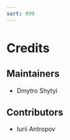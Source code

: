 ```yaml
---
sort: 999
---
```


# Credits

## Maintainers

- Dmytro Shytyi

## Contributors

- Iurii Antropov